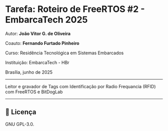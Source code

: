 
# Tarefa: Roteiro de FreeRTOS #2 - EmbarcaTech 2025

Autor: **João Vitor G. de Oliveira**

Coauto: **Fernando Furtado Pinheiro**

Curso: Residência Tecnológica em Sistemas Embarcados

Instituição: EmbarcaTech - HBr

Brasília, junho de 2025

---

Leitor e gravador de Tags com Identificação por Radio Frequancia (RFID) com FreeRTOS e BitDogLab

---

## 📜 Licença
GNU GPL-3.0.
